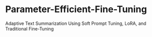 # Parameter-Efficient-Fine-Tuning
Adaptive Text Summarization Using Soft Prompt Tuning, LoRA, and Traditional Fine-Tuning

